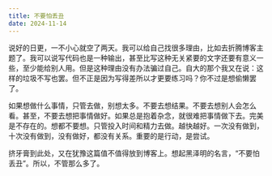 ```yaml
---
title: 不要怕丢丑
date: 2024-11-14
---
```

说好的日更，一不小心就空了两天。我可以给自己找很多理由，比如去折腾博客主题了。我可以说写代码也是一种输出，甚至比写这种无关紧要的文字还要有意义一些，至少能给别人用。但是这种理由没有办法骗过自己。自大的那个我又在说：这样的垃圾不写也罢。但不正是因为写得差所以才更要练习吗？你不过是想偷懒罢了。

如果想做什么事情，只管去做，别想太多。不要去想结果。不要去想别人会怎么看。甚至，不要去想把事情做好。如果总是抱着杂念，就很难把事情做下去。完美是不存在的。想都不要想。只管投入时间和精力去做。越快越好。一次没有做到，十次没有做到，没有做好，都没有关系。重要的是行动，是尝试。

挤牙膏到此处，又在犹豫这篇值不值得放到博客上。想起黑泽明的名言，“不要怕丢丑”。所以，不管那么多了。